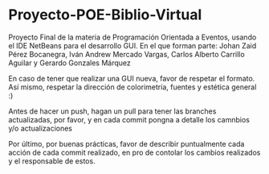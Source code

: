 # Proyecto-POE-Biblio-Virtual
Proyecto Final de la materia de Programación Orientada a Eventos, usando el IDE NetBeans para el desarrollo GUI. En el que forman parte: Johan Zaid Pérez Bocanegra, Iván Andrew Mercado Vargas, Carlos Alberto Carrillo Aguilar y Gerardo Gonzales Márquez

En caso de tener que realizar una GUI nueva, favor de respetar el formato.
Así mismo, respetar la dirección de colorimetría, fuentes y estética general :)

Antes de hacer un push, hagan un pull para tener las branches actualizadas, por favor, y en cada commit pongna a detalle los camnbios y/o actualizaciones

Por último, por buenas prácticas, favor de describir puntualmente cada acción de cada commit realizado, en pro de contolar los cambios realizados y el responsable de estos.
